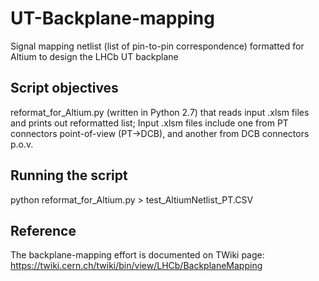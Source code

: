 # UT-Backplane-mapping

Signal mapping netlist (list of pin-to-pin correspondence) formatted for Altium to design the LHCb UT backplane

## Script objectives

reformat_for_Altium.py (written in Python 2.7) that reads input .xlsm files and prints out reformatted list; 
Input .xlsm files include one from PT connectors point-of-view (PT->DCB), and another from DCB connectors p.o.v.

## Running the script

python reformat_for_Altium.py > test_AltiumNetlist_PT.CSV

## Reference

The backplane-mapping effort is documented on TWiki page: https://twiki.cern.ch/twiki/bin/view/LHCb/BackplaneMapping

